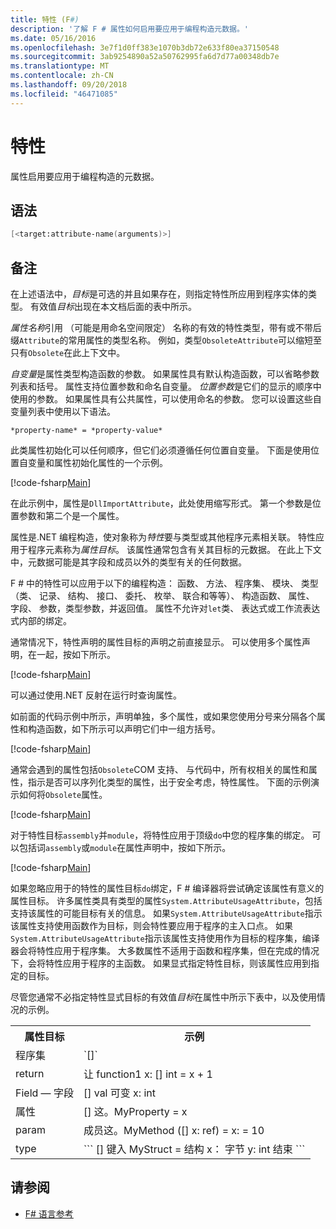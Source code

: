 ```yaml
---
title: 特性 (F#)
description: '了解 F # 属性如何启用要应用于编程构造元数据。'
ms.date: 05/16/2016
ms.openlocfilehash: 3e7f1d0ff383e1070b3db72e633f80ea37150548
ms.sourcegitcommit: 3ab9254890a52a50762995fa6d7d77a00348db7e
ms.translationtype: MT
ms.contentlocale: zh-CN
ms.lasthandoff: 09/20/2018
ms.locfileid: "46471085"
---
```

# <a name="attributes"></a>特性

属性启用要应用于编程构造的元数据。

## <a name="syntax"></a>语法

```fsharp
[<target:attribute-name(arguments)>]
```

## <a name="remarks"></a>备注

在上述语法中，*目标*是可选的并且如果存在，则指定特性所应用到程序实体的类型。 有效值*目标*出现在本文档后面的表中所示。

*属性名称*引用 （可能是用命名空间限定） 名称的有效的特性类型，带有或不带后缀`Attribute`的常用属性的类型名称。 例如，类型`ObsoleteAttribute`可以缩短至只有`Obsolete`在此上下文中。

*自变量*是属性类型构造函数的参数。 如果属性具有默认构造函数，可以省略参数列表和括号。 属性支持位置参数和命名自变量。 *位置参数*是它们的显示的顺序中使用的参数。 如果属性具有公共属性，可以使用命名的参数。 您可以设置这些自变量列表中使用以下语法。

```
*property-name* = *property-value*
```

此类属性初始化可以任何顺序，但它们必须遵循任何位置自变量。 下面是使用位置自变量和属性初始化属性的一个示例。

[!code-fsharp[Main](../../../samples/snippets/fsharp/lang-ref-2/snippet6202.fs)]

在此示例中，属性是`DllImportAttribute`，此处使用缩写形式。 第一个参数是位置参数和第二个是一个属性。

属性是.NET 编程构造，使对象称为*特性*要与类型或其他程序元素相关联。 特性应用于程序元素称为*属性目标*。 该属性通常包含有关其目标的元数据。 在此上下文中，元数据可能是其字段和成员以外的类型有关的任何数据。

F # 中的特性可以应用于以下的编程构造： 函数、 方法、 程序集、 模块、 类型 （类、 记录、 结构、 接口、 委托、 枚举、 联合和等等）、 构造函数、 属性、 字段、 参数，类型参数，并返回值。 属性不允许对`let`类、 表达式或工作流表达式内部的绑定。

通常情况下，特性声明的属性目标的声明之前直接显示。 可以使用多个属性声明，在一起，按如下所示。

[!code-fsharp[Main](../../../samples/snippets/fsharp/lang-ref-2/snippet6603.fs)]

可以通过使用.NET 反射在运行时查询属性。

如前面的代码示例中所示，声明单独，多个属性，或如果您使用分号来分隔各个属性和构造函数，如下所示可以声明它们中一组方括号。

[!code-fsharp[Main](../../../samples/snippets/fsharp/lang-ref-2/snippet6604.fs)]

通常会遇到的属性包括`Obsolete`COM 支持、 与代码中，所有权相关的属性和属性，指示是否可以序列化类型的属性，出于安全考虑，特性属性。 下面的示例演示如何将`Obsolete`属性。

[!code-fsharp[Main](../../../samples/snippets/fsharp/lang-ref-2/snippet6605.fs)]

对于特性目标`assembly`并`module`，将特性应用于顶级`do`中您的程序集的绑定。 可以包括词`assembly`或`module`在属性声明中，按如下所示。

[!code-fsharp[Main](../../../samples/snippets/fsharp/lang-ref-2/snippet6606.fs)]

如果忽略应用于的特性的属性目标`do`绑定，F # 编译器将尝试确定该属性有意义的属性目标。 许多属性类具有类型的属性`System.AttributeUsageAttribute`，包括支持该属性的可能目标有关的信息。 如果`System.AttributeUsageAttribute`指示该属性支持使用函数作为目标，则会特性要应用于程序的主入口点。 如果`System.AttributeUsageAttribute`指示该属性支持使用作为目标的程序集，编译器会将特性应用于程序集。 大多数属性不适用于函数和程序集，但在完成的情况下，会将特性应用于程序的主函数。 如果显式指定特性目标，则该属性应用到指定的目标。

尽管您通常不必指定特性显式目标的有效值*目标*在属性中所示下表中，以及使用情况的示例。

<table>
  <tr>
    <th>属性目标</td>
    <th>示例</td> 
  </tr>
  <tr>
    <td>程序集</td>
    <td>`[<assembly: AssemblyVersionAttribute("1.0.0.0")>]`</td> 
  </tr>
  <tr>
    <td>return</td>
    <td>让 function1 x: [<return: Obsolete>] int = x + 1</td> 
  </tr>
  <tr>
    <td>Field — 字段</td>
    <td>[<field: DefaultValue>] val 可变 x: int</td> 
  </tr>
  <tr>
    <td>属性</td>
    <td>[<property: Obsolete>] 这。MyProperty = x</td> 
  </tr>
  <tr>
    <td>param</td>
    <td>成员这。MyMethod ([<param: Out>] x: ref<int>) = x: = 10</td> 
  </tr>
  <tr>
    <td>type</td>
    <td>
        ```
        [<type: StructLayout(Sequential)>] 键入 MyStruct = 结构 x： 字节 y: int 结束 ```
    </td> 
  </tr>
</table>

## <a name="see-also"></a>请参阅

- [F# 语言参考](index.md)
